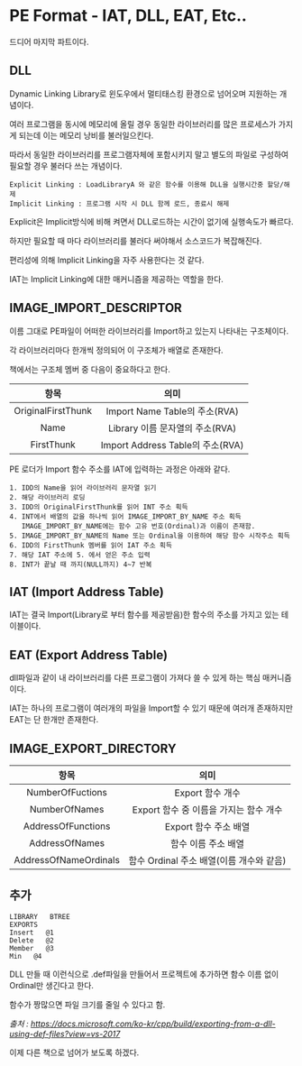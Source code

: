 # PE Format - IAT, DLL, EAT, Etc..

드디어 마지막 파트이다.

## DLL

Dynamic Linking Library로 윈도우에서 멀티태스킹 환경으로 넘어오며 지원하는 개념이다.

여러 프로그램을 동시에 메모리에 올릴 경우 동일한 라이브러리를 많은 프로세스가 가지게 되는데 이는 메모리 낭비를 불러일으킨다.

따라서 동일한 라이브러리를 프로그램자체에 포함시키지 말고 별도의 파일로 구성하여 필요할 경우 불러다 쓰는 개념이다.

    Explicit Linking : LoadLibraryA 와 같은 함수를 이용해 DLL을 실행시간중 할당/해제
    Implicit Linking : 프로그램 시작 시 DLL 함께 로드, 종료시 해제

Explicit은 Implicit방식에 비해 켜면서 DLL로드하는 시간이 없기에 실행속도가 빠르다.

하지만 필요할 때 마다 라이브러리를 불러다 써야해서 소스코드가 복잡해진다.

편리성에 의해 Implicit Linking을 자주 사용한다는 것 같다.

IAT는 Implicit Linking에 대한 매커니즘을 제공하는 역할을 한다.

## IMAGE_IMPORT_DESCRIPTOR

이름 그대로 PE파일이 어떠한 라이브러리를 Import하고 있는지 나타내는 구조체이다.

각 라이브러리마다 한개씩 정의되어 이 구조체가 배열로 존재한다.

책에서는 구조체 멤버 중 다음이 중요하다고 한다.


|항목     | 의미 |
|:--------:|:---------:|
|OriginalFirstThunk    | Import Name Table의 주소(RVA) |
|Name    | Library 이름 문자열의 주소(RVA) | 
|FirstThunk| Import Address Table의 주소(RVA) |



PE 로더가 Import 함수 주소를 IAT에 입력하는 과정은 아래와 같다.

    1. IDD의 Name을 읽어 라이브러리 문자열 읽기
    2. 해당 라이브러리 로딩
    3. IDD의 OriginalFirstThunk를 읽어 INT 주소 획득
    4. INT에서 배열의 값을 하나씩 읽어 IMAGE_IMPORT_BY_NAME 주소 획득
       IMAGE_IMPORT_BY_NAME에는 함수 고유 번호(Ordinal)과 이름이 존재함.
    5. IMAGE_IMPORT_BY_NAME의 Name 또는 Ordinal을 이용하여 해당 함수 시작주소 획득
    6. IDD의 FirstThunk 멤버를 읽어 IAT 주소 획득
    7. 해당 IAT 주소에 5. 에서 얻은 주소 입력
    8. INT가 끝날 때 까지(NULL까지) 4~7 반복

## IAT (Import Address Table)

IAT는 결국 Import(Library로 부터 함수를 제공받음)한 함수의 주소를 가지고 있는 테이블이다.


## EAT (Export Address Table)

dll파일과 같이 내 라이브러리를 다른 프로그램이 가져다 쓸 수 있게 하는 핵심 매커니즘이다.

IAT는 하나의 프로그램이 여러개의 파일을 Import할 수 있기 때문에 여러개 존재하지만 EAT는 단 한개만 존재한다.

## IMAGE_EXPORT_DIRECTORY

|항목     | 의미 |
|:--------:|:---------:|
|NumberOfFuctions    | Export 함수 개수 |
|NumberOfNames    | Export 함수 중 이름을 가지는 함수 개수 | 
|AddressOfFunctions| Export 함수 주소 배열 |
|AddressOfNames| 함수 이름 주소 배열 |
|AddressOfNameOrdinals| 함수 Ordinal 주소 배열(이름 개수와 같음)|


## 추가

    LIBRARY   BTREE
    EXPORTS
    Insert   @1
    Delete   @2
    Member   @3
    Min   @4

DLL 만들 때 이런식으로 .def파일을 만들어서 프로젝트에 추가하면 함수 이름 없이 Ordinal만 생긴다고 한다.

함수가 짱많으면 파일 크기를 줄일 수 있다고 함.

_출처 : https://docs.microsoft.com/ko-kr/cpp/build/exporting-from-a-dll-using-def-files?view=vs-2017_

이제 다른 책으로 넘어가 보도록 하겠다.